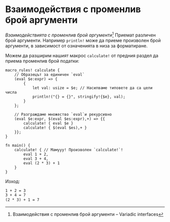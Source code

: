 # Взаимодействия с променлив брой аргументи 

_Взаимодействията с променлив брой аргументи_[^VI] Приемат различен брой
аргументи. Например `println!` може да приеме произволен брой аргументи, в
зависимост от означенията в низа за форматиране.

Можем да разширим нашият макрос `calculate!` от предния раздел да приема
променлив брой податки:

```rust,editable
macro_rules! calculate {
    // Образецът за единичен `eval`
    (eval $e:expr) => {
        {
            let val: usize = $e; // Насилваме типовете да са цели числа 
            println!("{} = {}", stringify!{$e}, val);
        }
    };

    // Разграждаме множество `eval`и рекурсивно
    (eval $e:expr, $(eval $es:expr),+) => {{
        calculate! { eval $e }
        calculate! { $(eval $es),+ }
    }};
}

fn main() {
    calculate! { // Мамууу! Произволен `calculate!`!
        eval 1 + 2,
        eval 3 + 4,
        eval (2 * 3) + 1
    }
}
```

Изход:

```txt
1 + 2 = 3
3 + 4 = 7
(2 * 3) + 1 = 7
```

[^VI]: Взаимодействия с променлив брой аргументи – Variadic interfaces
